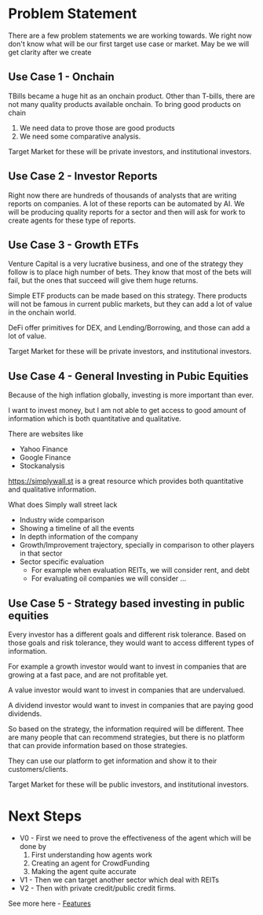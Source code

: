 # Problem Statement
There are a few problem statements we are working towards. We right now don't know what will be our first target
use case or market. May be we will get clarity after we create

## Use Case 1 - Onchain
TBills became a huge hit as an onchain product. Other than T-bills, there are not many quality products available
onchain. To bring good products on chain
1. We need data to prove those are good products
2. We need some comparative analysis.

Target Market for these will be private investors, and institutional investors.

## Use Case 2 - Investor Reports
Right now there are hundreds of thousands of analysts that are writing reports on companies. A lot of these reports
can be automated by AI. We will be producing quality reports for a sector and then will ask for work to 
create agents for these type of reports.


## Use Case 3 - Growth ETFs
Venture Capital is a very lucrative business, and one of the strategy they follow is to place high number of bets.
They know that most of the bets will fail, but the ones that succeed will give them huge returns.

Simple ETF products can be made based on this strategy. There products will not be famous
in current public markets, but they can add a lot of value in the onchain world.

DeFi offer primitives for DEX, and Lending/Borrowing, and those can add a lot of value.

Target Market for these will be private investors, and institutional investors.


## Use Case 4 - General Investing in Pubic Equities

Because of the high inflation globally, investing is more important than ever.

I want to invest money, but I am not able to get access to good amount of information which is both quantitative and
qualitative.

There are websites like
- Yahoo Finance
- Google Finance
- Stockanalysis

https://simplywall.st is a great resource which provides both quantitative and qualitative information.

What does Simply wall street lack
- Industry wide comparison
- Showing a timeline of all the events
- In depth information of the company
- Growth/Improvement trajectory, specially in comparison to other players in that sector
- Sector specific evaluation
    - For example when evaluation REITs, we will consider rent, and debt
    - For evaluating oil companies we will consider ...



## Use Case 5 - Strategy based investing in public equities
Every investor has a different goals and different risk tolerance. Based on those goals and risk tolerance, they
would want to access different types of information.

For example a growth investor would want to invest in companies that are growing at a fast pace, and are not
profitable yet. 

A value investor would want to invest in companies that are undervalued. 

A dividend investor would want to invest in companies that are paying good dividends.

So based on the strategy, the information required will be different. Thee are many people that can recommend
strategies, but there is no platform that can provide information based on those strategies.

They can use our platform to get information and show it to their customers/clients.

Target Market for these will be public investors, and institutional investors.

# Next Steps
- V0 - First we need to prove the effectiveness of the agent which will be done by 
  1) First understanding how agents work
  2) Creating an agent for CrowdFunding
  3) Making the agent quite accurate
- V1 - Then we can target another sector which deal with REITs
- V2 - Then with private credit/public credit firms.

See more here - [Features](002_main_milestones.md)
